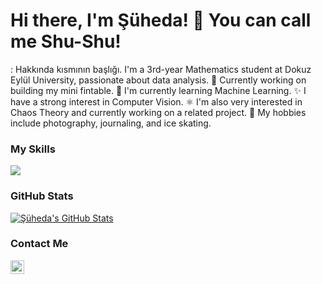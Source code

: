 # Hi there, I'm Şüheda! 👋 You can call me Shu-Shu!
: Hakkında kısmının başlığı.
I'm a 3rd-year Mathematics student at Dokuz Eylül University, passionate about data analysis.
🔭 Currently working on building my mini fintable.
🌱 I'm currently learning Machine Learning.
✨ I have a strong interest in Computer Vision.
⚛️ I'm also very interested in Chaos Theory and currently working on a related project.
📸 My hobbies include photography, journaling, and ice skating.


### My Skills

<p align="left">
  <a href="https://skillicons.dev">
    <img src="https://skillicons.dev/icons?i=py,js,html,css,react,nodejs,mysql,git,latex" />
  </a>
</p>


### GitHub Stats
[![Şüheda's GitHub Stats](https://github-readme-stats.vercel.app/api?username=cowboycase&show_icons=true&theme=tokyonight&count_private=true)](https://github.com/anuraghazra/github-readme-stats)

### Contact Me

[<img align="left" alt="LinkedIn" width="22px" src="https://cdn.jsdelivr.net/npm/simple-icons@v3/icons/linkedin.svg" />][linkedin]

[linkedin]: [https://www.linkedin.com/in/%C5%9F%C3%BCheda-dilma%C3%A7-487550306/]
